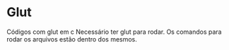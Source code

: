# Glut
 Códigos com glut em c
 Necessário ter glut para rodar.
 Os comandos para rodar os arquivos estão dentro dos mesmos.